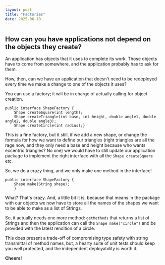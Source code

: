 ```yaml
---
layout: post
title: "Factories"
date: 2025-06-10
---
```


## How can you have applications not depend on the objects they create?

An application has objects that it uses to complete its work. Those objects 
have to come from somewhere, and the application probably has to ask for them. 

How, then, can we have an application that doesn't need to be redeployed 
every time we make a change to one of the objects it uses?

You can use a factory; it will be in charge of actually calling for object creation. 

````
public interface ShapeFactory {
    Shape createSquare(int length);
    Shape createTriangle(int base, int height, double angle1, double angle2, double angle3);
    Shape createCircle(int radius);}
````
This is a fine factory, but it still, if we add a new shape, or change the formula for 
how we want to define our triangles (right triangles are all the rage now, and they 
only need a base and height because who wants eccentric triangles? No one) we would
have to still update our application package to implement the right interface with 
all the `Shape createSquare` etc. 

So, we do a crazy thing, and we only make one method in the interface!

````
public interface ShapeFactory {
    Shape make(String shape);
    }
````

What? That's crazy. And, a little bit it is, because that means in the package with our 
objects we now have to store all the names of the shapes we want to be able to make 
as a list of Strings. 

So, it actually needs one more method: `getMethods` that returns a list of Strings 
and then the application can call the `Shape make("circle")` and be provided with 
the latest rendition of a circle. 

This does present a trade-off of compromising type safety with string transmittal of 
method names, but, a hearty suite of unit tests should keep you well protected, and 
the independent deployability is worth it. 

**Cheers!**